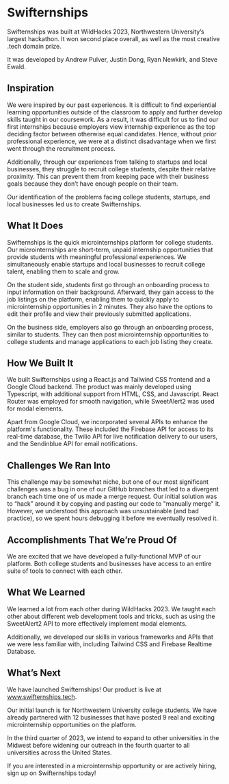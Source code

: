 # Swifternships
Swifternships was built at WildHacks 2023, Northwestern University’s largest hackathon. It won second place overall, as well as the most creative .tech domain prize.

It was developed by Andrew Pulver, Justin Dong, Ryan Newkirk, and Steve Ewald.
## Inspiration
We were inspired by our past experiences. It is difficult to find experiential learning opportunities outside of the classroom to apply and further develop skills taught in our coursework. As a result, it was difficult for us to find our first internships because employers view internship experience as the top deciding factor between otherwise equal candidates. Hence, without prior professional experience, we were at a distinct disadvantage when we first went through the recruitment process.

Additionally, through our experiences from talking to startups and local businesses, they struggle to recruit college students, despite their relative proximity. This can prevent them from keeping pace with their business goals because they don’t have enough people on their team.

Our identification of the problems facing college students, startups, and local businesses led us to create Swifternships.
## What It Does
Swifternships is the quick microinternships platform for college students. Our microinternships are short-term, unpaid internship opportunities that provide students with meaningful professional experiences. We simultaneously enable startups and local businesses to recruit college talent, enabling them to scale and grow.

On the student side, students first go through an onboarding process to input information on their background. Afterward, they gain access to the job listings on the platform, enabling them to quickly apply to microinternship opportunities in 2 minutes. They also have the options to edit their profile and view their previously submitted applications.

On the business side, employers also go through an onboarding process, similar to students. They can then post microinternship opportunities to college students and manage applications to each job listing they create.
## How We Built It
We built Swifternships using a React.js and Tailwind CSS frontend and a Google Cloud backend. The product was mainly developed using Typescript, with additional support from HTML, CSS, and Javascript. React Router was employed for smooth navigation, while SweetAlert2 was used for modal elements.

Apart from Google Cloud, we incorporated several APIs to enhance the platform's functionality. These included the Firebase API for access to its real-time database, the Twilio API for live notification delivery to our users, and the Sendinblue API for email notifications.
## Challenges We Ran Into
This challenge may be somewhat niche, but one of our most significant challenges was a bug in one of our GitHub branches that led to a divergent branch each time one of us made a merge request. Our initial solution was to “hack” around it by copying and pasting our code to "manually merge" it. However, we understood this approach was unsustainable (and bad practice), so we spent hours debugging it before we eventually resolved it.
## Accomplishments That We’re Proud Of
We are excited that we have developed a fully-functional MVP of our platform. Both college students and businesses have access to an entire suite of tools to connect with each other.
## What We Learned
We learned a lot from each other during WildHacks 2023. We taught each other about different web development tools and tricks, such as using the SweetAlert2 API to more effectively implement modal elements.

Additionally, we developed our skills in various frameworks and APIs that we were less familiar with, including Tailwind CSS and Firebase Realtime Database.
## What’s Next
We have launched Swifternships! Our product is live at www.swifternships.tech.

Our initial launch is for Northwestern University college students. We have already partnered with 12 businesses that have posted 9 real and exciting microinternship opportunities on the platform. 

In the third quarter of 2023, we intend to expand to other universities in the Midwest before widening our outreach in the fourth quarter to all universities across the United States.

If you are interested in a microinternship opportunity or are actively hiring, sign up on Swifternships today!
